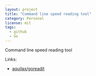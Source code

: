 ```yaml
---
layout: project
title: "Command line speed reading tool"
category: Personal
license: mit
tags:
  - github
  - Go
---
```


Command line speed reading tool

Links:

* [aquilax/goreadit](https://github.com/aquilax/goreadit)
